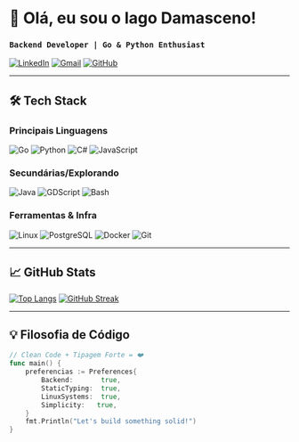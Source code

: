 # 👋 Olá, eu sou o Iago Damasceno! 
### `Backend Developer | Go & Python Enthusiast`

[![LinkedIn](https://img.shields.io/badge/LinkedIn-0077B5?style=for-the-badge&logo=linkedin&logoColor=white)](https://www.linkedin.com/in/seu-linkedin/)
[![Gmail](https://img.shields.io/badge/Gmail-D14836?style=for-the-badge&logo=gmail&logoColor=white)](mailto:seu-email@gmail.com)
[![GitHub](https://img.shields.io/badge/GitHub-100000?style=for-the-badge&logo=github&logoColor=white)](https://github.com/iagokard)

---

## 🛠️ Tech Stack

### **Principais Linguagens**
![Go](https://img.shields.io/badge/Go-00ADD8?style=for-the-badge&logo=go&logoColor=white)
![Python](https://img.shields.io/badge/Python-3776AB?style=for-the-badge&logo=python&logoColor=white)
![C#](https://img.shields.io/badge/C%23-239120?style=for-the-badge&logo=c-sharp&logoColor=white)
![JavaScript](https://img.shields.io/badge/JavaScript-F7DF1E?style=for-the-badge&logo=javascript&logoColor=black)

### **Secundárias/Explorando**
![Java](https://img.shields.io/badge/Java-ED8B00?style=for-the-badge&logo=openjdk&logoColor=white)
![GDScript](https://img.shields.io/badge/GDScript-478CBF?style=for-the-badge&logo=godot-engine&logoColor=white)
![Bash](https://img.shields.io/badge/Bash-4EAA25?style=for-the-badge&logo=gnu-bash&logoColor=white)

### **Ferramentas & Infra**
![Linux](https://img.shields.io/badge/Linux-FCC624?style=for-the-badge&logo=linux&logoColor=black)
![PostgreSQL](https://img.shields.io/badge/PostgreSQL-316192?style=for-the-badge&logo=postgresql&logoColor=white)
![Docker](https://img.shields.io/badge/Docker-2496ED?style=for-the-badge&logo=docker&logoColor=white)
![Git](https://img.shields.io/badge/Git-F05032?style=for-the-badge&logo=git&logoColor=white)

---

## 📈 GitHub Stats

[![Top Langs](https://github-readme-stats.vercel.app/api/top-langs/?username=iagokard&layout=compact&theme=radical&hide=html,css)](https://github.com/anuraghazra/github-readme-stats)
[![GitHub Streak](https://streak-stats.demolab.com?user=iagokard&theme=radical)](https://git.io/streak-stats)

---

## 💡 Filosofia de Código
```go
// Clean Code + Tipagem Forte = ❤️
func main() {
    preferencias := Preferences{
        Backend:       true,
        StaticTyping:  true,
        LinuxSystems:  true,
        Simplicity:   true,
    }
    fmt.Println("Let's build something solid!") 
}
